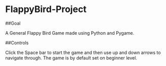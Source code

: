 # FlappyBird-Project

##Goal

A General Flappy Bird Game made using Python and Pygame.

##Controls

Click the Space bar to start the game and then use up and down arrows to navigate through.
The game is by default set on beginner level.
